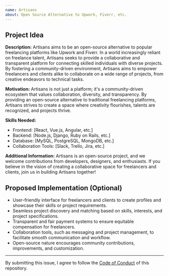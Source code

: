 ```yaml
---
name: Artisans
about: Open Source Alternative to Upwork, Fiverr, etc.
---
```


## Project Idea

**Description:**
Artisans aims to be an open-source alternative to popular freelancing platforms like Upwork and Fiverr. In a world increasingly reliant on freelance talent, Artisans seeks to provide a collaborative and transparent platform for connecting skilled individuals with diverse projects. By fostering a community-driven environment, Artisans aims to empower freelancers and clients alike to collaborate on a wide range of projects, from creative endeavors to technical tasks.

**Motivation:**
Artisans is not just a platform; it's a community-driven ecosystem that values collaboration, diversity, and transparency. By providing an open-source alternative to traditional freelancing platforms, Artisans strives to create a space where creativity flourishes, talents are recognized, and projects thrive.

**Skills Needed:**

- Frontend: [React, Vue.js, Angular, etc.]
- Backend: [Node.js, Django, Ruby on Rails, etc.]
- Database: [MySQL, PostgreSQL, MongoDB, etc.]
- Collaboration Tools: [Slack, Trello, Jira, etc.]

**Additional Information:**
Artisans is an open-source project, and we welcome contributions from developers, designers, and enthusiasts. If you believe in the vision of creating a collaborative space for freelancers and clients, join us in building Artisans together!

## Proposed Implementation (Optional)

- User-friendly interface for freelancers and clients to create profiles and showcase their skills or project requirements.
- Seamless project discovery and matching based on skills, interests, and project specifications.
- Transparent and fair payment systems to ensure equitable compensation for freelancers.
- Collaboration tools, such as messaging and project management, to facilitate smooth communication and workflow.
- Open-source nature encourages community contributions, improvements, and customization.

---

By submitting this issue, I agree to follow the [Code of Conduct](../CODE_OF_CONDUCT.md) of this repository.
